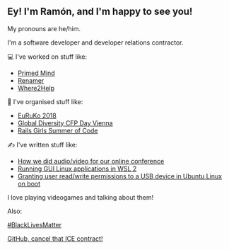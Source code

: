 ## Ey! I'm Ramón, and I'm happy to see you!

My pronouns are he/him.

I'm a software developer and developer relations contractor.

💻 I've worked on stuff like:

- [Primed Mind](https://primedmind.com/)
- [Renamer](https://renamer.com/)
- [Where2Help](https://where2help.wien/)

👥 I've organised stuff like:

- [EuRuKo 2018](https://euruko2018.org/)
- [Global Diversity CFP Day Vienna](https://www.globaldiversitycfpday.com/)
- [Rails Girls Summer of Code](https://railsgirlssummerofcode.com)

✍️ I've written stuff like:
<!-- BLOG-POST-LIST:START -->
- [How we did audio/video for our online conference](https://ramonh.dev/2020/10/25/running-a-conference-online/)
- [Running GUI Linux applications in WSL 2](https://ramonh.dev/2020/09/30/wsl2-gui-apps/)
- [Granting user read/write permissions to a USB device in Ubuntu Linux on boot](https://ramonh.dev/2020/09/22/usb-device-linux-startup/)
<!-- BLOG-POST-LIST:END -->

I love playing videogames and talking about them!

Also:

[#BlackLivesMatter](https://blacklivesmatter.com/)

[GitHub, cancel that ICE contract!](https://github.com/drop-ice/dear-github-2.0)
